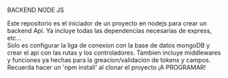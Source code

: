 BACKEND NODE JS

Este repositorio es el iniciador de un proyecto en nodejs para crear un backend Api.
Ya incluye todas las dependencias necesarias de express, etc...   
Solo es configurar la liga de conexion con la base de datos mongoDB y crear el api con las rutas y los controladores.
Tambien incluye middlewares y funciones ya hechas para la greacion/validacion de tokens y campos. 
Recuerda hacer un 'npm install' al clonar el proyecto
¡A PROGRAMAR!

